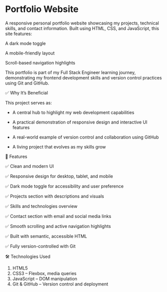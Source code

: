 # Portfolio Website

A responsive personal portfolio website showcasing my projects, technical skills, and contact information.
Built using HTML, CSS, and JavaScript, this site features:

A dark mode toggle

A mobile-friendly layout

Scroll-based navigation highlights

This portfolio is part of my Full Stack Engineer learning journey, demonstrating my frontend development skills and version control practices using Git and GitHub.

✅ Why It’s Beneficial

This project serves as:

- A central hub to highlight my web development capabilities

- A practical demonstration of responsive design and interactive UI features

- A real-world example of version control and collaboration using GitHub

- A living project that evolves as my skills grow

🚀 Features

✅ Clean and modern UI

✅ Responsive design for desktop, tablet, and mobile

✅ Dark mode toggle for accessibility and user preference

✅ Projects section with descriptions and visuals

✅ Skills and technologies overview

✅ Contact section with email and social media links

✅ Smooth scrolling and active navigation highlights

✅ Built with semantic, accessible HTML

✅ Fully version-controlled with Git

🛠️ Technologies Used

1) HTML5
2) CSS3 – Flexbox, media queries
3) JavaScript – DOM manipulation
4) Git & GitHub – Version control and deployment
